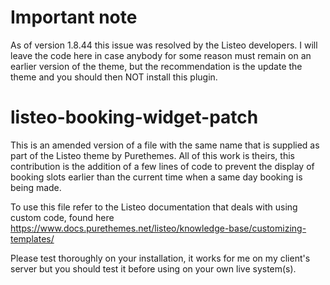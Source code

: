 # Important note

As of version 1.8.44 this issue was resolved by the Listeo developers. I will leave the code here in case anybody for some reason must remain on an earlier version of the theme, but the recommendation is the update the theme and you should then NOT install this plugin.

# listeo-booking-widget-patch

This is an amended version of a file with the same name that is supplied as part of the Listeo theme by Purethemes. All of this work is theirs, this contribution is the addition of a few lines of code to prevent the display of booking slots earlier than the current time when a same day booking is being made.

To use this file refer to the Listeo documentation that deals with using custom code, found here https://www.docs.purethemes.net/listeo/knowledge-base/customizing-templates/

Please test thoroughly on your installation, it works for me on my client's server but you should test it before using on your own live system(s).
